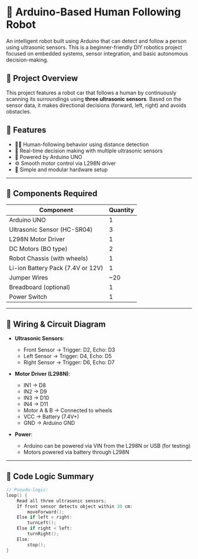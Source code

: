 # 🤖 Arduino-Based Human Following Robot

An intelligent robot built using Arduino that can detect and follow a person using ultrasonic sensors. This is a beginner-friendly DIY robotics project focused on embedded systems, sensor integration, and basic autonomous decision-making.

## 🚀 Project Overview

This project features a robot car that follows a human by continuously scanning its surroundings using **three ultrasonic sensors**. Based on the sensor data, it makes directional decisions (forward, left, right) and avoids obstacles.

## 🎯 Features

- 🚶‍♂️ Human-following behavior using distance detection
- 🔄 Real-time decision making with multiple ultrasonic sensors
- 🔌 Powered by Arduino UNO
- ⚙️ Smooth motor control via L298N driver
- 🧱 Simple and modular hardware setup

---

## 🧰 Components Required

| Component                | Quantity |
|--------------------------|----------|
| Arduino UNO              | 1        |
| Ultrasonic Sensor (HC-SR04) | 3        |
| L298N Motor Driver       | 1        |
| DC Motors (BO type)      | 2        |
| Robot Chassis (with wheels) | 1        |
| Li-ion Battery Pack (7.4V or 12V) | 1        |
| Jumper Wires             | ~20      |
| Breadboard (optional)    | 1        |
| Power Switch             | 1        |

---

## 🔌 Wiring & Circuit Diagram

- **Ultrasonic Sensors**:
  - Front Sensor → Trigger: D2, Echo: D3
  - Left Sensor → Trigger: D4, Echo: D5
  - Right Sensor → Trigger: D6, Echo: D7

- **Motor Driver (L298N)**:
  - IN1 → D8
  - IN2 → D9
  - IN3 → D10
  - IN4 → D11
  - Motor A & B → Connected to wheels
  - VCC → Battery (7.4V+)
  - GND → Arduino GND

- **Power**:
  - Arduino can be powered via VIN from the L298N or USB (for testing)
  - Motors powered via battery through L298N

---

## 🧠 Code Logic Summary

```cpp
// Pseudo-logic:
loop() {
    Read all three ultrasonic sensors;
    If front sensor detects object within 30 cm:
        moveForward();
    Else if left < right:
        turnLeft();
    Else if right < left:
        turnRight();
    Else:
        stop();
}
